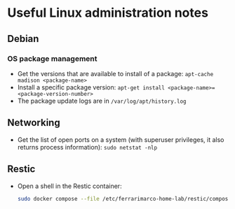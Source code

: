 # Useful Linux administration notes

## Debian

### OS package management

- Get the versions that are available to install of a package: `apt-cache madison <package-name>`
- Install a specific package version: `apt-get install <package-name>=<package-version-number>`
- The package update logs are in `/var/log/apt/history.log`

## Networking

- Get the list of open ports on a system (with superuser privileges, it also
  returns process information): `sudo netstat -nlp`

## Restic

- Open a shell in the Restic container:

  ```sh
  sudo docker compose --file /etc/ferrarimarco-home-lab/restic/compose.yaml run --build --interactive --rm --entrypoint /bin/bash restic-backup-workloads
  ```
